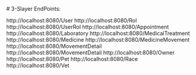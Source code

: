 #   3 - S l a y e r 
 
 EndPoints:

http://localhost:8080/User
http://localhost:8080/Rol
http://localhost:8080/UserRol
http://localhost:8080/Appointment
http://localhost:8080/Laboratory
http://localhost:8080/MedicalTreatment
http://localhost:8080/Medicine
http://localhost:8080/MedicineMovement
http://localhost:8080/MovementDetail
http://localhost:8080/MovementDetail
http://localhost:8080/Owner
http://localhost:8080/Pet
http://localhost:8080/Race
http://localhost:8080/Vet
